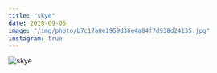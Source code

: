 ```yaml
---
title: "skye"
date: 2019-09-05
image: "/img/photo/b7c17a0e1959d36e4a84f7d938d24135.jpg"
instagram: true
---
```


![skye](/img/photo/b7c17a0e1959d36e4a84f7d938d24135.jpg)
